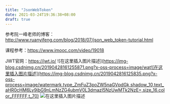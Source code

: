 ```yaml
---
title: "JsonWebToken"
date: 2021-03-24T19:36:38+08:00
draft: true
---
```


参考阮一峰老师的博客：http://www.ruanyifeng.com/blog/2018/07/json_web_token-tutorial.html

课程参考：https://www.imooc.com/video/19018

JWT官网：https://jwt.io/
![在这里插入图片描述](https://img-blog.csdnimg.cn/20190428161255871.png?x-oss-process=image/wat![在这里插入图片描述](https://img-blog.csdnimg.cn/2019042816125835.png?x-oss-process=image/watermark,type_ZmFuZ3poZW5naGVpdGk,shadow_10,text_aHR0cHM6Ly9ibG9nLmNzZG4ubmV0L3dmazI5NzUwMTk2NzE=,size_16,color_FFFFFF,t_70)
![在这里插入图片描述](https://img-blog.csdnimg.cn/20190428161617968.png?x-oss-process=image/watermark,type_ZmFuZ3poZW5naGVpdGk,shadow_10,text_aHR0cHM6Ly9ibG9nLmNzZG4ubmV0L3dmazI5NzUwMTk2NzE=,size_16,color_FFFFFF,t_70)

